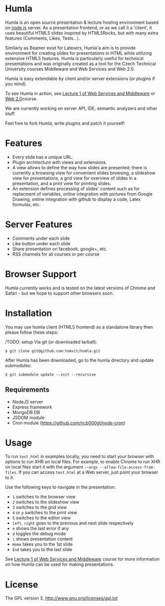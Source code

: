 # Humla

Humla is an open source presentation & lecture hosting environment based on [node.js](http://nodejs.org) server. 
As a presentation frontend, or as we call it a 'client', it uses beautiful HTML5 slides inspired by HTML5Rocks,
but with many extra features (Comments, Likes, Tests...).

Similarly as Beamer exist for Latexers, Humla'a aim is to provide environment for creating slides for presentations in HTML while 
utilizing extensive HTML5 features. Humla is particularly useful for technical presentations and was originally created
as a tool for the Czech Technical University courses Middleware and Web Services and Web 2.0. 

Humla is easy extendable by client and/or server extensions (or plugins if you mind).

To see Humla in action, see <a href="http://vitvar.com/courses/slides/mdw/lecture1.html">Lecture 1 of 
Web Services and Middleware</a> or <a href="http://vitvar.com/courses/slides/w20/lecture1.html">Web 2.0</a>course.


We are currently working on server API, IDE, semantic analyzers and other stuff.

Feel free to fork Humla, write plugins and patch it yourself!
  

# Features

  * Every slide has a unique URL.
  * Plugin architecture with views and extensions. 
  * A view allows to define the way how slides are presented; there is currently a browsing view 
    for convenient slides browsing, a slideshow view for presentations, a grid view for overview of slides in a presentation,
    and a print view for printing slides.
  * An extension defines processing of slides' content such as for replacment of variables, online integration with pictures from 
    Google Drawing, online integration with github to display a code, Latex formulas, etc.

# Server Features
  * Comments under each slide
  * Like button under each slide
  * Share presentation on facebook, google+, etc.
  * RSS channels for all courses or per course


# Browser Support

Humla currently works and is tested on the latest versions of Chrome and Safari - but we hope to support other browsers soon.

# Installation

You may use humla client (HTML5 frontend) as a standalone library then please follow these steps:

/TODO: setup
Via git (or downloaded tarball):

    $ git clone git@github.com:tomvit/humla.git

After Humla has been downloaded, go to the humla directory and update submodules:

    $ git submodule update --init --recursive

## Requirements
  - NodeJS server
  - Express framework 
  - MongoDB DB
  - JSDOM module
  - Cron module (https://github.com/ncb000gt/node-cron)


# Usage

To run `test.html` in examples locally, you need to start your browser with options to run XHR on
local files. For example, to enable Chrome to run XHR on local files start it with the argument 
`--args --allow-file-access-from-files`. If you can access `test.html` at a Web server, 
just point your browser to it.

Use the following keys to navigate in the presentation:

  * `1` switches to the browser view
  * `2` switches to the slideshow view
  * `3` switches to the grid view
  * `4` or `p` switches to the print view
  * `5` switches to the editor view
  * `left`, `right` goes to the previous and next slide respectively
  * `e` shows the last error if any
  * `d` toggles the debug mode
  * `i` shows presentation content
  * `Home` takes you to the 1st slide
  * `End` takes you to the last slide

See <a href="http://vitvar.com/courses/mdw/slides/lecture1.html">Lecture 1 of Web Services and Middleware</a> 
course for more information on how Humla can be used for making presentations.


# License
The GPL version 3, http://www.gnu.org/licenses/gpl.txt
